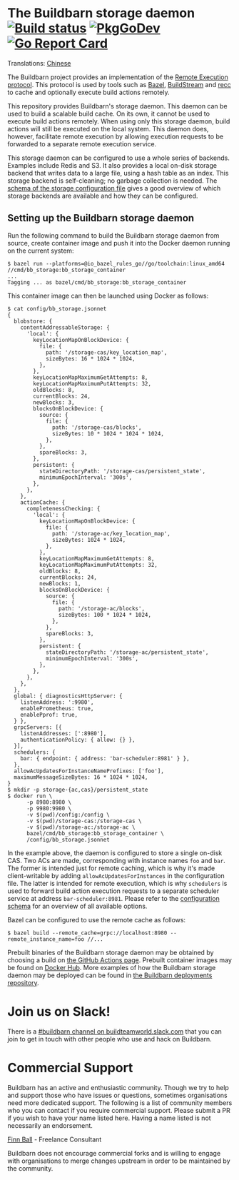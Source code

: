 # The Buildbarn storage daemon [![Build status](https://github.com/buildbarn/bb-storage/workflows/master/badge.svg)](https://github.com/buildbarn/bb-storage/actions) [![PkgGoDev](https://pkg.go.dev/badge/github.com/buildbarn/bb-storage)](https://pkg.go.dev/github.com/buildbarn/bb-storage) [![Go Report Card](https://goreportcard.com/badge/github.com/buildbarn/bb-storage)](https://goreportcard.com/report/github.com/buildbarn/bb-storage)

Translations: [Chinese](https://github.com/buildbarn/bb-storage/blob/master/doc/zh_CN/README.md)

The Buildbarn project provides an implementation of the
[Remote Execution protocol](https://github.com/bazelbuild/remote-apis).
This protocol is used by tools such as [Bazel](https://bazel.build/),
[BuildStream](https://wiki.gnome.org/Projects/BuildStream/) and
[recc](https://gitlab.com/bloomberg/recc) to cache and optionally
execute build actions remotely.

This repository provides Buildbarn's storage daemon. This daemon can be
used to build a scalable build cache. On its own, it cannot be used to
execute build actions remotely. When using only this storage daemon,
build actions will still be executed on the local system. This daemon
does, however, facilitate remote execution by allowing execution
requests to be forwarded to a separate remote execution service.

This storage daemon can be configured to use a whole series of backends.
Examples include Redis and S3. It also provides a local on-disk storage
backend that writes data to a large file, using a hash table as an
index. This storage backend is self-cleaning; no garbage collection is
needed. The [schema of the storage configuration file](https://github.com/buildbarn/bb-storage/blob/master/pkg/proto/configuration/blobstore/blobstore.proto)
gives a good overview of which storage backends are available and how
they can be configured.

## Setting up the Buildbarn storage daemon

Run the following command to build the Buildbarn storage daemon from
source, create container image and push it into the Docker daemon
running on the current system:

```
$ bazel run --platforms=@io_bazel_rules_go//go/toolchain:linux_amd64 //cmd/bb_storage:bb_storage_container
...
Tagging ... as bazel/cmd/bb_storage:bb_storage_container
```

This container image can then be launched using Docker as follows:

```
$ cat config/bb_storage.jsonnet
{
  blobstore: {
    contentAddressableStorage: {
      'local': {
        keyLocationMapOnBlockDevice: {
          file: {
            path: '/storage-cas/key_location_map',
            sizeBytes: 16 * 1024 * 1024,
          },
        },
        keyLocationMapMaximumGetAttempts: 8,
        keyLocationMapMaximumPutAttempts: 32,
        oldBlocks: 8,
        currentBlocks: 24,
        newBlocks: 3,
        blocksOnBlockDevice: {
          source: {
            file: {
              path: '/storage-cas/blocks',
              sizeBytes: 10 * 1024 * 1024 * 1024,
            },
          },
          spareBlocks: 3,
        },
        persistent: {
          stateDirectoryPath: '/storage-cas/persistent_state',
          minimumEpochInterval: '300s',
        },
      },
    },
    actionCache: {
      completenessChecking: {
        'local': {
          keyLocationMapOnBlockDevice: {
            file: {
              path: '/storage-ac/key_location_map',
              sizeBytes: 1024 * 1024,
            },
          },
          keyLocationMapMaximumGetAttempts: 8,
          keyLocationMapMaximumPutAttempts: 32,
          oldBlocks: 8,
          currentBlocks: 24,
          newBlocks: 1,
          blocksOnBlockDevice: {
            source: {
              file: {
                path: '/storage-ac/blocks',
                sizeBytes: 100 * 1024 * 1024,
              },
            },
            spareBlocks: 3,
          },
          persistent: {
            stateDirectoryPath: '/storage-ac/persistent_state',
            minimumEpochInterval: '300s',
          },
        },
      },
    },
  },
  global: { diagnosticsHttpServer: {
    listenAddress: ':9980',
    enablePrometheus: true,
    enablePprof: true,
  } },
  grpcServers: [{
    listenAddresses: [':8980'],
    authenticationPolicy: { allow: {} },
  }],
  schedulers: {
    bar: { endpoint: { address: 'bar-scheduler:8981' } },
  },
  allowAcUpdatesForInstanceNamePrefixes: ['foo'],
  maximumMessageSizeBytes: 16 * 1024 * 1024,
}
$ mkdir -p storage-{ac,cas}/persistent_state
$ docker run \
      -p 8980:8980 \
      -p 9980:9980 \
      -v $(pwd)/config:/config \
      -v $(pwd)/storage-cas:/storage-cas \
      -v $(pwd)/storage-ac:/storage-ac \
      bazel/cmd/bb_storage:bb_storage_container \
      /config/bb_storage.jsonnet
```

In the example above, the daemon is configured to store a single on-disk
CAS. Two ACs are made, corresponding with instance names `foo` and
`bar`. The former is intended just for remote caching, which is why it's
made client-writable by adding `allowAcUpdatesForInstances` in the
configuration file. The latter is intended for remote execution, which
is why `schedulers` is used to forward build action execution requests
to a separate scheduler service at address `bar-scheduler:8981`.
Please refer to the [configuration schema](https://github.com/buildbarn/bb-storage/blob/master/pkg/proto/configuration/bb_storage/bb_storage.proto)
for an overview of all available options.

Bazel can be configured to use the remote cache as follows:

```
$ bazel build --remote_cache=grpc://localhost:8980 --remote_instance_name=foo //...
```

Prebuilt binaries of the Buildbarn storage daemon may be obtained by
choosing a build on [the GitHub Actions page](https://github.com/buildbarn/bb-storage/actions?query=event%3Apush+branch%3Amaster+is%3Asuccess+workflow%3Amaster).
Prebuilt container images may be found on [Docker Hub](https://hub.docker.com/r/buildbarn/bb-storage).
More examples of how the Buildbarn storage daemon may be deployed can be
found in [the Buildbarn deployments repository](https://github.com/buildbarn/bb-deployments).

# Join us on Slack!

There is a [#buildbarn channel on buildteamworld.slack.com](https://bit.ly/2SG1amT)
that you can join to get in touch with other people who use and hack on
Buildbarn.

# Commercial Support

Buildbarn has an active and enthusiastic community. Though we try to help and
support those who have issues or questions, sometimes organisations need more
dedicated support. The following is a list of community members who you can
contact if you require commercial support. Please submit a PR if you wish to
have your name listed here. Having a name listed is not necessarily an
endorsement. 

[Finn Ball](mailto:finn.ball@codificasolutions.com) - Freelance Consultant

Buildbarn does not encourage commercial forks and is willing to engage with
organisations to merge changes upstream in order to be maintained by the
community.

